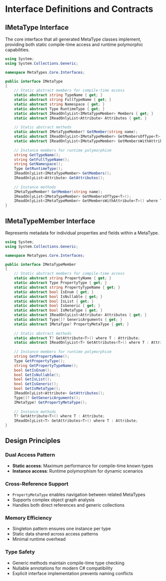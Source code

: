 # Interface Definitions and Contracts

## IMetaType Interface

The core interface that all generated MetaType classes implement, providing both static compile-time access and runtime polymorphic capabilities.

```csharp
using System;
using System.Collections.Generic;

namespace MetaTypes.Core.Interfaces;

public interface IMetaType
{
    // Static abstract members for compile-time access
    static abstract string TypeName { get; }
    static abstract string FullTypeName { get; }
    static abstract string Namespace { get; }
    static abstract Type RuntimeType { get; }
    static abstract IReadOnlyList<IMetaTypeMember> Members { get; }
    static abstract IReadOnlyList<Attribute> Attributes { get; }
    
    // Static abstract methods
    static abstract IMetaTypeMember? GetMember(string name);
    static abstract IReadOnlyList<IMetaTypeMember> GetMembersOfType<T>();
    static abstract IReadOnlyList<IMetaTypeMember> GetMembersWithAttribute<T>() where T : Attribute;
    
    // Instance members for runtime polymorphism
    string GetTypeName();
    string GetFullTypeName();
    string GetNamespace();
    Type GetRuntimeType();
    IReadOnlyList<IMetaTypeMember> GetMembers();
    IReadOnlyList<Attribute> GetAttributes();
    
    // Instance methods
    IMetaTypeMember? GetMember(string name);
    IReadOnlyList<IMetaTypeMember> GetMembersOfType<T>();
    IReadOnlyList<IMetaTypeMember> GetMembersWithAttribute<T>() where T : Attribute;
}
```

## IMetaTypeMember Interface

Represents metadata for individual properties and fields within a MetaType.

```csharp
using System;
using System.Collections.Generic;

namespace MetaTypes.Core.Interfaces;

public interface IMetaTypeMember
{
    // Static abstract members for compile-time access
    static abstract string PropertyName { get; }
    static abstract Type PropertyType { get; }
    static abstract string PropertyTypeName { get; }
    static abstract bool IsEnum { get; }
    static abstract bool IsNullable { get; }
    static abstract bool IsList { get; }
    static abstract bool IsGeneric { get; }
    static abstract bool IsMetaType { get; }
    static abstract IReadOnlyList<Attribute> Attributes { get; }
    static abstract Type[]? GenericArguments { get; }
    static abstract IMetaType? PropertyMetaType { get; }
    
    // Static abstract methods
    static abstract T? GetAttribute<T>() where T : Attribute;
    static abstract IReadOnlyList<T> GetAttributes<T>() where T : Attribute;
    
    // Instance members for runtime polymorphism
    string GetPropertyName();
    Type GetPropertyType();
    string GetPropertyTypeName();
    bool GetIsEnum();
    bool GetIsNullable();
    bool GetIsList();
    bool GetIsGeneric();
    bool GetIsMetaType();
    IReadOnlyList<Attribute> GetAttributes();
    Type[]? GetGenericArguments();
    IMetaType? GetPropertyMetaType();
    
    // Instance methods
    T? GetAttribute<T>() where T : Attribute;
    IReadOnlyList<T> GetAttributes<T>() where T : Attribute;
}
```

## Design Principles

### Dual Access Pattern
- **Static access**: Maximum performance for compile-time known types
- **Instance access**: Runtime polymorphism for dynamic scenarios

### Cross-Reference Support
- `PropertyMetaType` enables navigation between related MetaTypes
- Supports complex object graph analysis
- Handles both direct references and generic collections

### Memory Efficiency
- Singleton pattern ensures one instance per type
- Static data shared across access patterns
- Minimal runtime overhead

### Type Safety
- Generic methods maintain compile-time type checking
- Nullable annotations for modern C# compatibility
- Explicit interface implementation prevents naming conflicts